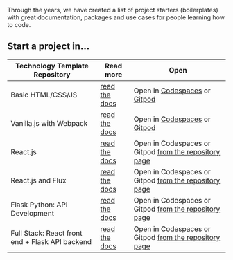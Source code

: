 Through the years, we have created a list of project starters (boilerplates) with great documentation, packages and use cases for people learning how to code.

## Start a project in...

| Technology Template Repository | Read more | Open |
| ---------- | --------- | ------- |
| Basic HTML/CSS/JS | [read the docs](https://github.com/4GeeksAcademy/Templates-Boilerplates/blob/master/docs/start-vanillajs-4geeks-template.md) | Open in [Codespaces](https://github.com/codespaces/new/?repo=4GeeksAcademy/html-hello) or [Gitpod](https://gitpod.io#https://github.com/4GeeksAcademy/html-hello.git) |
| Vanilla.js with Webpack | [read the docs](https://github.com/4GeeksAcademy/Templates-Boilerplates/blob/master/docs/starters/vanillajs.md) | Open in [Codespaces](https://github.com/codespaces/new/?repo=4GeeksAcademy/vanillajs-hello) or [Gitpod](https://gitpod.io#https://github.com/4GeeksAcademy/vanillajs-hello) |
| React.js | [read the docs](https://github.com/4GeeksAcademy/Templates-Boilerplates/blob/master/docs/starters/react.md) | Open in Codespaces or Gitpod [from the repository page](https://github.com/4GeeksAcademy/react-hello) |
| React.js and Flux | [read the docs](https://github.com/4GeeksAcademy/Templates-Boilerplates/blob/master/docs/starters/flux.md) | Open in Codespaces or Gitpod [from the repository page](https://github.com/4GeeksAcademy/react-hello-webapp) |
| Flask Python: API Development | [read the docs](https://github.com/4GeeksAcademy/Templates-Boilerplates/blob/master/docs/start-flask.md) | Open in Codespaces or Gitpod [from the repository page](https://github.com/4GeeksAcademy/flask-rest-hello) |
| Full Stack: React front end + Flask API backend | [read the docs](https://github.com/4GeeksAcademy/Templates-Boilerplates/blob/master/docs/starters/react-flask.md) | Open in Codespaces or Gitpod [from the repository page](https://github.com/4GeeksAcademy/react-flask-hello) |
